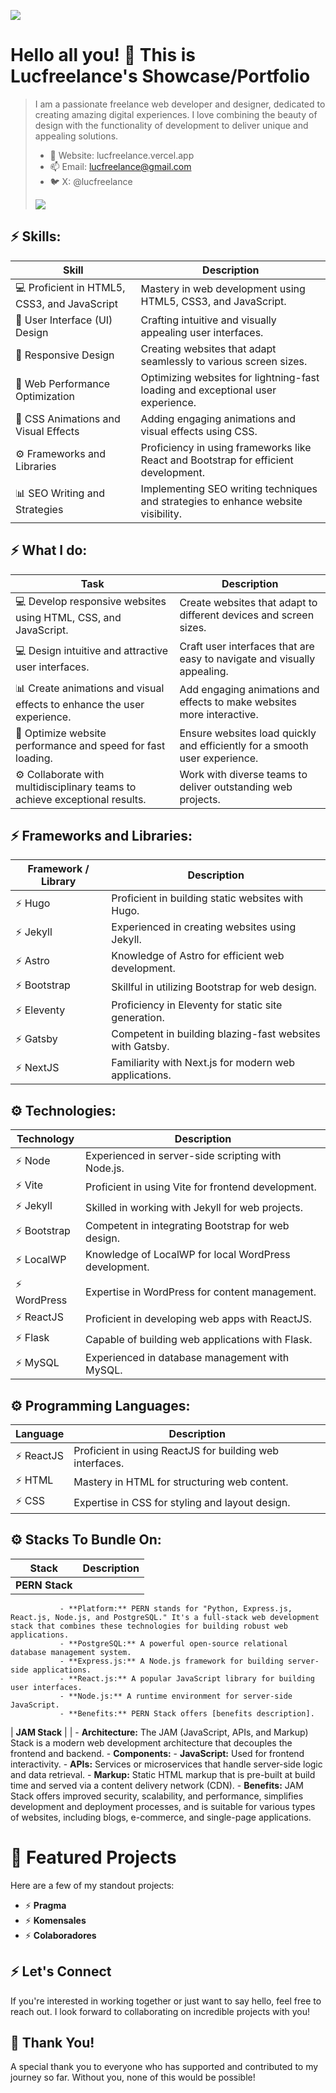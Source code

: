 ![](insert_image_url_here)
# Hello all you! 👋 This is Lucfreelance's Showcase/Portfolio

> I am a passionate freelance web developer and designer, dedicated to creating amazing digital experiences. I love combining the beauty of design with the functionality of development to deliver unique and appealing solutions.
>
> - 🎯 Website: lucfreelance.vercel.app
> - 📫 Email: lucfreelance@gmail.com
> - 🐦 X: @lucfreelance
>
>![](https://i.imgur.com/Vp82E1D.jpg)
>

## ⚡ Skills:

| Skill                                       | Description                                                             |
|---------------------------------------------|-------------------------------------------------------------------------|
| 💻 Proficient in HTML5, CSS3, and JavaScript | Mastery in web development using HTML5, CSS3, and JavaScript.           |
| 🎨 User Interface (UI) Design               | Crafting intuitive and visually appealing user interfaces.              |
| 📱 Responsive Design                        | Creating websites that adapt seamlessly to various screen sizes.         |
| 🚀 Web Performance Optimization             | Optimizing websites for lightning-fast loading and exceptional user experience. |
| 🎥 CSS Animations and Visual Effects        | Adding engaging animations and visual effects using CSS.                 |
| ⚙️ Frameworks and Libraries                | Proficiency in using frameworks like React and Bootstrap for efficient development. |
| 📊 SEO Writing and Strategies               | Implementing SEO writing techniques and strategies to enhance website visibility. |

## ⚡ What I do:
| Task                                                      | Description                                        |
|-----------------------------------------------------------|----------------------------------------------------|
| 💻 Develop responsive websites using HTML, CSS, and JavaScript.  | Create websites that adapt to different devices and screen sizes. |
| 💻 Design intuitive and attractive user interfaces.            | Craft user interfaces that are easy to navigate and visually appealing. |
| 📊 Create animations and visual effects to enhance the user experience. | Add engaging animations and effects to make websites more interactive. |
| 🚀 Optimize website performance and speed for fast loading.    | Ensure websites load quickly and efficiently for a smooth user experience. |
| ⚙️ Collaborate with multidisciplinary teams to achieve exceptional results. | Work with diverse teams to deliver outstanding web projects. |

## ⚡ Frameworks and Libraries:

| Framework / Library | Description                                           |
|----------------------|-------------------------------------------------------|
| ⚡️ Hugo              | Proficient in building static websites with Hugo.    |
| ⚡️ Jekyll            | Experienced in creating websites using Jekyll.      |
| ⚡️ Astro             | Knowledge of Astro for efficient web development.    |
| ⚡️ Bootstrap         | Skillful in utilizing Bootstrap for web design.      |
| ⚡️ Eleventy          | Proficiency in Eleventy for static site generation.  |
| ⚡️ Gatsby            | Competent in building blazing-fast websites with Gatsby. |
| ⚡️ NextJS            | Familiarity with Next.js for modern web applications. |

## ⚙️ Technologies:

| Technology    | Description                                           |
|---------------|-------------------------------------------------------|
| ⚡️ Node        | Experienced in server-side scripting with Node.js.   |
| ⚡️ Vite        | Proficient in using Vite for frontend development.    |
| ⚡️ Jekyll      | Skilled in working with Jekyll for web projects.     |
| ⚡️ Bootstrap   | Competent in integrating Bootstrap for web design.    |
| ⚡️ LocalWP     | Knowledge of LocalWP for local WordPress development. |
| ⚡️ WordPress   | Expertise in WordPress for content management.        |
| ⚡️ ReactJS     | Proficient in developing web apps with ReactJS.      |
| ⚡️ Flask       | Capable of building web applications with Flask.      |
| ⚡️ MySQL       | Experienced in database management with MySQL.       |

## ⚙️ Programming Languages:

| Language   | Description                                           |
|------------|-------------------------------------------------------|
| ⚡️ ReactJS  | Proficient in using ReactJS for building web interfaces. |
| ⚡️ HTML     | Mastery in HTML for structuring web content.         |
| ⚡️ CSS      | Expertise in CSS for styling and layout design.      |

## ⚙️ Stacks To Bundle On:

| Stack        | Description                                                                                                             |
|--------------|-------------------------------------------------------------------------------------------------------------------------|
| **PERN Stack** | | 
               - **Platform:** PERN stands for "Python, Express.js, React.js, Node.js, and PostgreSQL." It's a full-stack web development stack that combines these technologies for building robust web applications.
               - **PostgreSQL:** A powerful open-source relational database management system.
               - **Express.js:** A Node.js framework for building server-side applications.
               - **React.js:** A popular JavaScript library for building user interfaces.
               - **Node.js:** A runtime environment for server-side JavaScript.
               - **Benefits:** PERN Stack offers [benefits description].

| **JAM Stack**  | | 
               - **Architecture:** The JAM (JavaScript, APIs, and Markup) Stack is a modern web development architecture that decouples the frontend and backend.
               - **Components:**
                 - **JavaScript:** Used for frontend interactivity.
                 - **APIs:** Services or microservices that handle server-side logic and data retrieval.
                 - **Markup:** Static HTML markup that is pre-built at build time and served via a content delivery network (CDN).
               - **Benefits:** JAM Stack offers improved security, scalability, and performance, simplifies development and deployment processes, and is suitable for various types of websites, including blogs, e-commerce, and single-page applications.

# 🎯 Featured Projects

Here are a few of my standout projects:
- ⚡️ **Pragma**
- ⚡️ **Komensales**
- ⚡️ **Colaboradores**

## ⚡ Let's Connect

If you're interested in working together or just want to say hello, feel free to reach out. I look forward to collaborating on incredible projects with you!

## 🎉 Thank You!

A special thank you to everyone who has supported and contributed to my journey so far. Without you, none of this would be possible!
